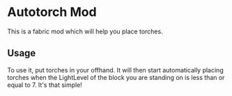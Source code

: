 # Autotorch Mod

This is a fabric mod which will help you place torches.

## Usage

To use it, put torches in your offhand. It will then start automatically placing torches when the LightLevel of the block you are standing on is less than or equal to 7. It's that simple!

